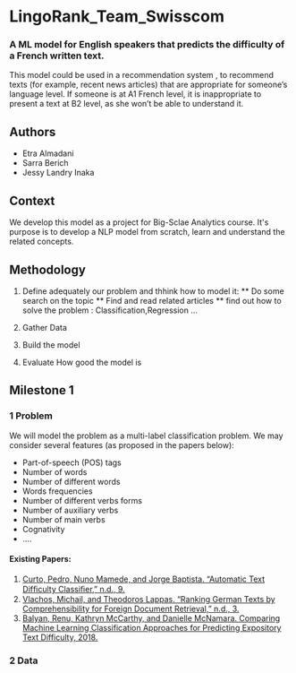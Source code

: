 # LingoRank_Team_Swisscom
### A ML model for English speakers that predicts the difficulty of a French written text. 
This model could be used in a recommendation system , to recommend texts (for example, recent news articles)
that are appropriate for someone’s language level. If someone is at A1 French level, it is
inappropriate to present a text at B2 level, as she won’t be able to understand it.

## Authors
* Etra Almadani
* Sarra Berich 
* Jessy Landry Inaka

## Context 
We develop this model as a project for Big-Sclae Analytics course.
It's purpose is to develop a NLP model from scratch, learn and understand the related concepts.


## Methodology
1. Define adequately our problem and thhink how to model it:
      ** Do some search on the topic 
      ** Find and read related articles 
      ** find out how to solve the problem : Classification,Regression ...
  
2. Gather Data
3. Build the model
4. Evaluate How good the model is 

## Milestone 1
### 1 Problem 
We will model the problem as a multi-label classification problem. We may consider several features (as proposed in the papers below):
- Part-of-speech (POS) tags
- Number of words
- Number of different words
- Words frequencies
- Number of different verbs forms
- Number of auxiliary verbs
- Number of main verbs
- Cognativity  
- ....
#### Existing Papers:
1. [Curto, Pedro, Nuno Mamede, and Jorge Baptista. “Automatic Text Difﬁculty Classiﬁer,” n.d., 9.]( https://www.inesc-id.pt/publications/11043/pdf)
2. [Vlachos, Michail, and Theodoros Lappas. “Ranking German Texts by Comprehensibility for Foreign Document Retrieval,” n.d., 3. ](http://alumni.cs.ucr.edu/~mvlachos/pubs/ENIR2011.pdf)
3. [Balyan, Renu, Kathryn McCarthy, and Danielle McNamara. Comparing Machine Learning Classification Approaches for Predicting Expository Text Difficulty, 2018.](https://www.researchgate.net/publication/325302169_Comparing_Machine_Learning_Classification_Approaches_for_Predicting_Expository_Text_Difficulty)
### 2 Data









